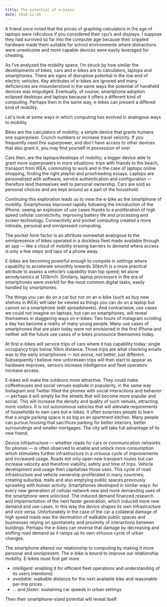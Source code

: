 ```yaml
---
title: The potential of e-bikes
date: 2018-12-28
---
```


A friend once noted that the prices of graphing calculators in the age of laptops were ridiculous if
you considered their cpu’s and displays. I suppose they had survived so far into the computer age
because their crippled hardware made them suitable for school environments where distractions were
unwelcome and more capable devices were easily leveraged for cheating.

As I’ve analyzed the mobility space, I’m struck by how similar the developments of bikes, cars and
e-bikes are to calculators, laptops and smartphones. There are signs of disruptive potential in the
low end of electric vehicles. Key attributes of e-bikes are ignored and many deficiencies are
misunderstood in the same ways the potential of handheld devices was misjudged. Eventually, of
course, smartphone adoption eclipsed desktops and laptops because it offers a different kind of
computing. Perhaps then in the same way, e-bikes can present a differed kind of mobility.

Let's look at some ways in which computing has evolved in analogous ways to mobility.

Bikes are the calculators of mobility; a simple device that grants humans one superpower. Crunch
numbers or increase travel velocity. If you frequently need this superpower, and don’t have access
to other devices that also grant it, you may find yourself in possession of one!

Cars then, are the laptops/desktops of mobility; a bigger device able to grant more superpowers in
more situations: trips with friends to the beach, transport from IKEA, commuting to work and in the
case of laptops online shopping, finding the right playlist and proofreading essays. Laptops are
personalized with software, service authentication and configuration — therefore lend themselves
well to personal ownership. Cars are sold as personal choices and are kept around as a part of the
household.

Continuing this exploration leads us to view the e-bike as the smartphone of mobility. Smartphones
improved rapidly following the introduction of the iPhone; seeing an explosion of use cases thanks
to a proliferation of high speed cellular connectivity, improving battery life and processing and
screen technology. Connectivity and pocket computing created a more intimate, personal and
omnipresent computing.

The pocket form factor is an attribute somewhat analogous to the omnipresence of bikes operated in a
dockless fleet made available through an app — like a cloud of mobility erasing barriers to demand
where access is only a few steps and taps of a phone away.

E-bikes are becoming powerful enough to compete in settings where capability to accelerate smoothly
towards 30km/h is a more practical attribute to assess a vehicle’s capability than top speed; let
alone aerodynamics at 120km/h. Similarly, laptop processors in the era of smartphones were overkill
for the most common digital tasks, easily handled by smartphones.

The things you can do on a car but not on an e-bike (such as buy new shelves in IKEA) will later be
viewed as things you can do on a laptop but cannot on a smartphone (edit spreadsheets). And
contrariwise, use cases we could not imagine on laptops, but can on smartphones, will reveal
themselves in staggering ways on e-bikes: Two hours of Instagram scrolling a day has become a
reality of many young people. Many use cases of smartphones that are plain today were not envisioned
in the first iPhone and neither will the future use cases of e-bikes pronounce themselves today.

At first e-bikes will service trips of cars where it has capability today: single occupancy trips
below 10km distance. Those trips are what checking emails was to the early smartphones — not worse,
not better, just different. Subsequently I believe new unforeseen trips will then start to appear as
hardware improves, sensors increase intelligence and fleet operators increase access.

E-bikes will make the outdoors more attractive. They could make coffeehouses and social venues
explode in popularity, in the same way Instagram and Twitter filled the phones with social
interactions and behavior — perhaps it will simply be the streets that will become more popular and
social. This will increase the density and quality of such venues, attracting more visitors. It is
not autonomous vehicles that will alleviate requirements of households to own cars but e-bikes. It
often surprises people to learn that a single parking space is as big as an apartment kitchen. Many
people can pursue housing that sacrifices parking for better interiors, better surroundings and
smaller mortgages. The city will take full advantage of its new friend.

Device infrastructure — whether roads for cars or communication networks for phones — is often
observed to enable and unlock more consumption which stimulates further infrastructure in a virtuous
cycle of improvements and increased usage. Roads not only open new transport routes but can increase
velocity and therefore viability, safety and time of trips. Vehicle development and usage then
capitalizes those uses. This cycle of road infrastructure and vehicle ownership proliferated in many
countries; creating suburbia, malls and also emptying public spaces previously sprawling with human
activity. Smartphones developed in similar ways: for every new generation of cellular network new
and more demanding uses of the smartphone were unlocked. The induced demand financed research and
implementation of the next faster generation, which induced more new demand and use cases. In this
way the device shapes its own infrastructure and vice versa. Unfortunately in the case of the car a
collateral damage of high speed roads was the decimation of walkable public spaces and businesses
relying on spontaneity and proximity of interactions between buildings. Perhaps the e-bikes can
reverse that damage by decreasing and shifting road demand as it ramps up its own virtuous cycle of
urban changes.

The smartphone altered our relationship to computing by making it more personal and omnipresent. The
e-bike is bound to improve our relationship mobility. E-bikes must first get more

- _intelligent_: enabling it for efficient fleet operations and understanding of its users
  intentions)
- _available_: walkable distance for the next available bike and reasonable per-trip prices
- ... and _faster_: sustaining car speeds in urban settings

Then their smartphone-sized potential will reveal itself.
